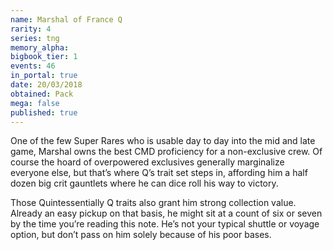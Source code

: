 ```yaml
---
name: Marshal of France Q
rarity: 4
series: tng
memory_alpha:
bigbook_tier: 1
events: 46
in_portal: true
date: 20/03/2018
obtained: Pack
mega: false
published: true
---
```


One of the few Super Rares who is usable day to day into the mid and late game, Marshal owns the best CMD proficiency for a non-exclusive crew. Of course the hoard of overpowered exclusives generally marginalize everyone else, but that’s where Q’s trait set steps in, affording him a half dozen big crit gauntlets where he can dice roll his way to victory.

Those Quintessentially Q traits also grant him strong collection value. Already an easy pickup on that basis, he might sit at a count of six or seven by the time you’re reading this note. He’s not your typical shuttle or voyage option, but don’t pass on him solely because of his poor bases.
